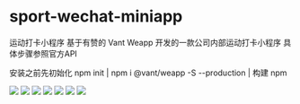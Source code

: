 # sport-wechat-miniapp
运动打卡小程序
基于有赞的 Vant Weapp 开发的一款公司内部运动打卡小程序
具体步骤参照官方API

安装之前先初始化
npm  init
|
npm i @vant/weapp -S --production
|
构建 npm

<img src="https://github.com/xucaiqing/sport-wechat-miniapp/blob/main/images/1.png?raw=true">

<img src="https://github.com/xucaiqing/sport-wechat-miniapp/blob/main/images/2.png?raw=true">

<img src="https://github.com/xucaiqing/sport-wechat-miniapp/blob/main/images/3.png?raw=true">

<img src="https://github.com/xucaiqing/sport-wechat-miniapp/blob/main/images/4.png?raw=true">

<img src="https://github.com/xucaiqing/sport-wechat-miniapp/blob/main/images/5.png?raw=true">

<img src="https://github.com/xucaiqing/sport-wechat-miniapp/blob/main/images/6.png?raw=true">

<img src="https://github.com/xucaiqing/sport-wechat-miniapp/blob/main/images/7.png?raw=true">

